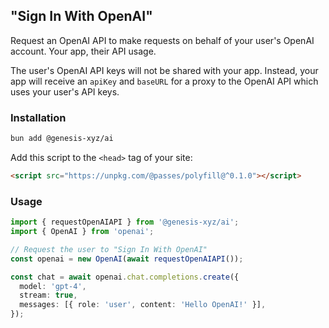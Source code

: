 ## "Sign In With OpenAI"

Request an OpenAI API to make requests on behalf of your user's OpenAI account. Your app, their API usage.

The user's OpenAI API keys will not be shared with your app. Instead, your app will receive an `apiKey` and `baseURL` for a proxy to the OpenAI API which uses your user's API keys.

### Installation

```bash
bun add @genesis-xyz/ai
```

Add this script to the `<head>` tag of your site:

```html
<script src="https://unpkg.com/@passes/polyfill@^0.1.0"></script>
```

### Usage

```typescript
import { requestOpenAIAPI } from '@genesis-xyz/ai';
import { OpenAI } from 'openai';

// Request the user to "Sign In With OpenAI"
const openai = new OpenAI(await requestOpenAIAPI());

const chat = await openai.chat.completions.create({
  model: 'gpt-4',
  stream: true,
  messages: [{ role: 'user', content: 'Hello OpenAI!' }],
});
```
